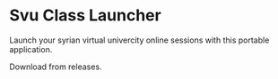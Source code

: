 Svu Class Launcher
==================

Launch your syrian virtual univercity online sessions with this portable application.

Download from releases.
